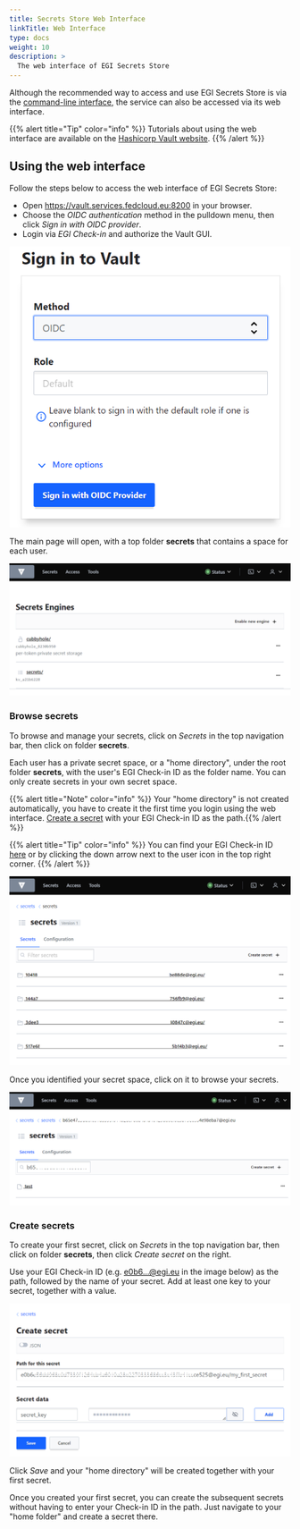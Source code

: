 ```yaml
---
title: Secrets Store Web Interface
linkTitle: Web Interface
type: docs
weight: 10
description: >
  The web interface of EGI Secrets Store
---
```


Although the recommended way to access and use EGI Secrets Store is via the
[command-line interface](../cli), the service can also be accessed via its
web interface.

{{% alert title="Tip" color="info" %}} Tutorials about using the web interface
are available on the
[Hashicorp Vault website](https://developer.hashicorp.com/vault/tutorials/getting-started-ui).
{{% /alert %}}

## Using the web interface

Follow the steps below to access the web interface of EGI Secrets Store:

- Open https://vault.services.fedcloud.eu:8200 in your browser.
- Choose the _OIDC authentication_ method in the pulldown menu, then click
_Sign in with OIDC provider_.
- Login via _EGI Check-in_ and authorize the Vault GUI.

![Sign-in](vault-login-oidc.png)

The main page will open, with a top folder **secrets** that contains a space for
each user.

![Main page](vault-main-window.png)

### Browse secrets

To browse and manage your secrets, click on _Secrets_ in the top navigation
bar, then click on folder **secrets**.

Each user has a private secret space, or a "home directory", under the root
folder **secrets**, with the user's EGI Check-in ID as the folder name. You can
only create secrets in your own secret space.

{{% alert title="Note" color="info" %}} Your "home directory" is not created
automatically, you have to create it the first time you login using the web
interface. [Create a secret](#create-secrets) with your EGI Check-in ID as the
path.{{% /alert %}}

{{% alert title="Tip" color="info" %}} You can find your EGI Check-in ID
[here](https://aai.egi.eu/registry/) or by clicking the down arrow next to the
user icon in the top right corner.
{{% /alert %}}

![Home directory](vault-homes.png)

Once you identified your secret space, click on it to browse your secrets.

![Home directory](vault-home-directory.png)

### Create secrets

To create your first secret, click on _Secrets_ in the top navigation bar,
then click on folder **secrets**, then click _Create secret_ on the right.

<!-- markdown-link-check-disable -->
Use your EGI Check-in ID (e.g. e0b6...@egi.eu in the image below) as the path,
followed by the name of your secret. Add at least one key to your secret,
together with a value.
<!-- markdown-link-check-enable -->

![Create secret](vault-create-secret.png)

Click _Save_ and your "home directory" will be created together with your
first secret.

Once you created your first secret, you can create the subsequent secrets
without having to enter your Check-in ID in the path. Just navigate to your
"home folder" and create a secret there.
